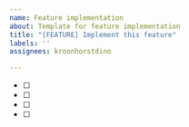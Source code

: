 ```yaml
---
name: Feature implementation
about: Template for feature implementation
title: "[FEATURE] Implement this feature"
labels: ''
assignees: kroonhorstdino

---
```


- [ ]
- [ ]
- [ ]
- [ ]
